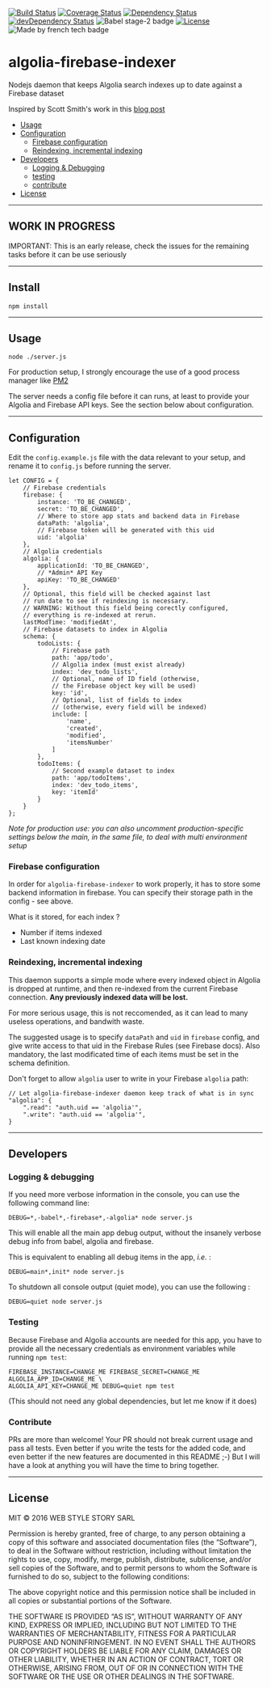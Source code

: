 [![Build Status](https://img.shields.io/travis/webstylestory/algolia-firebase-indexer.svg?style=flat-square)](https://travis-ci.org/webstylestory/algolia-firebase-indexer) [![Coverage Status](https://img.shields.io/coveralls/webstylestory/algolia-firebase-indexer.svg?style=flat-square)](https://coveralls.io/github/webstylestory/algolia-firebase-indexer) [![Dependency Status](https://img.shields.io/david/webstylestory/algolia-firebase-indexer.svg?style=flat-square)](https://david-dm.org/webstylestory/algolia-firebase-indexer) [![devDependency Status](https://img.shields.io/david/dev/webstylestory/algolia-firebase-indexer.svg?style=flat-square)](https://david-dm.org/webstylestory/algolia-firebase-indexer#info=devDependencies) ![Babel stage-2 badge](https://img.shields.io/badge/babel-stage%202-blue.svg?style=flat-square) [![License](http://img.shields.io/:license-mit-blue.svg?style=flat-square)](http://doge.mit-license.org) ![Made by french tech badge](https://img.shields.io/badge/made%20by-french%20%E2%9D%A4%20tech-orange.svg?style=flat-square)


# algolia-firebase-indexer

Nodejs daemon that keeps Algolia search indexes up to date against a Firebase dataset

Inspired by Scott Smith's work in this [blog post](http://scottksmith.com/blog/2014/12/09/algolia-real-time-search-with-firebase/)

  * [Usage](#usage)
  * [Configuration](#configuration)
      * [Firebase configuration](#firebase-configuration)
      * [Reindexing, incremental indexing](#reindexing-incremental-indexing)
  * [Developers](#developers)
      * [Logging & Debugging](#logging-debugging)
      * [testing](#testing)
      * [contribute](#contribute)
  * [License](#license)


---

## WORK IN PROGRESS

IMPORTANT: This is an early release, check the issues for the remaining tasks before it can be use seriously

---

## Install

    npm install

---

## Usage

    node ./server.js

For production setup, I strongly encourage the use of a good process manager 
like [PM2](https://github.com/Unitech/pm2)

The server needs a config file before it can runs, at least to provide your Algolia and Firebase API keys. See the section below about configuration.

---

## Configuration

Edit the `config.example.js` file with the data relevant to your setup, and rename it to `config.js` before running the server.


    let CONFIG = {
        // Firebase credentials
        firebase: {
            instance: 'TO_BE_CHANGED',
            secret: 'TO_BE_CHANGED',
            // Where to store app stats and backend data in Firebase
            dataPath: 'algolia',
            // Firebase token will be generated with this uid
            uid: 'algolia'
        },
        // Algolia credentials
        algolia: {
            applicationId: 'TO_BE_CHANGED',
            // *Admin* API Key
            apiKey: 'TO_BE_CHANGED'
        },
        // Optional, this field will be checked against last
        // run date to see if reindexing is necessary.
        // WARNING: Without this field being corectly configured,
        // everything is re-indexed at rerun.
        lastModTime: 'modifiedAt',
        // Firebase datasets to index in Algolia
        schema: {
            todoLists: {
                // Firebase path
                path: 'app/todo',
                // Algolia index (must exist already)
                index: 'dev_todo_lists',
                // Optional, name of ID field (otherwise,
                // the Firebase object key will be used)
                key: 'id',
                // Optional, list of fields to index
                // (otherwise, every field will be indexed)
                include: [
                    'name',
                    'created',
                    'modified',
                    'itemsNumber'
                ]
            },
            todoItems: {
                // Second example dataset to index
                path: 'app/todoItems',
                index: 'dev_todo_items',
                key: 'itemId'
            }
        }
    };


*Note for production use: you can also uncomment production-specific settings below the main, in the same file, to deal with multi environment setup*

### Firebase configuration

In order for `algolia-firebase-indexer` to work properly, it has to store some backend 
information in firebase. You can specify their storage path in the config - see above.

What is it stored, for each index ? 

  * Number if items indexed
  * Last known indexing date 

### Reindexing, incremental indexing

This daemon supports a simple mode where every indexed object in Algolia is dropped at runtime, and then re-indexed from the current Firebase connection. **Any previously indexed data will be lost.**

For more serious usage, this is not reccomended, as it can lead to many useless operations, and bandwith waste.

The suggested usage is to specify `dataPath` and `uid` in `firebase` config, and give
write access to that uid in the Firebase Rules (see Firebase docs). Also mandatory, the last modificated time of each items must be set in the schema definition.

Don't forget to allow `algolia` user to write in your Firebase `algolia` path:

    // Let algolia-firebase-indexer daemon keep track of what is in sync
    "algolia": {                              
        ".read": "auth.uid == 'algolia'",
        ".write": "auth.uid == 'algolia'",
    }

---

## Developers

### Logging & debugging

If you need more verbose information in the console, you can use the following command line:

    DEBUG=*,-babel*,-firebase*,-algolia* node server.js

This will enable all the main app debug output, without the insanely verbose debug info from babel, algolia and firebase.

This is equivalent to enabling all debug items in the app, *i.e.* :

    DEBUG=main*,init* node server.js

To shutdown all console output (quiet mode), you can use the following :

    DEBUG=quiet node server.js

### Testing

Because Firebase and Algolia accounts are needed for this app, you have to provide
all the necessary credentials as environment variables while running `npm test`:

    FIREBASE_INSTANCE=CHANGE_ME FIREBASE_SECRET=CHANGE_ME ALGOLIA_APP_ID=CHANGE_ME \
    ALGOLIA_API_KEY=CHANGE_ME DEBUG=quiet npm test

(This should not need any global dependencies, but let me know if it does)

### Contribute

PRs are more than welcome! Your PR should not break current usage
and pass all tests. Even better if you write the tests for the added code, and 
even better if the new features are documented in this README ;-) 
But I will have a look at anything you will have the time to bring together.

---

## License

MIT © 2016 WEB STYLE STORY SARL

Permission is hereby granted, free of charge, to any person obtaining a copy of this software and associated documentation files (the “Software”), to deal in the Software without restriction, including without limitation the rights to use, copy, modify, merge, publish, distribute, sublicense, and/or sell copies of the Software, and to permit persons to whom the Software is furnished to do so, subject to the following conditions:

The above copyright notice and this permission notice shall be included in all copies or substantial portions of the Software.

THE SOFTWARE IS PROVIDED “AS IS”, WITHOUT WARRANTY OF ANY KIND, EXPRESS OR IMPLIED, INCLUDING BUT NOT LIMITED TO THE WARRANTIES OF MERCHANTABILITY, FITNESS FOR A PARTICULAR PURPOSE AND NONINFRINGEMENT. IN NO EVENT SHALL THE AUTHORS OR COPYRIGHT HOLDERS BE LIABLE FOR ANY CLAIM, DAMAGES OR OTHER LIABILITY, WHETHER IN AN ACTION OF CONTRACT, TORT OR OTHERWISE, ARISING FROM, OUT OF OR IN CONNECTION WITH THE SOFTWARE OR THE USE OR OTHER DEALINGS IN THE SOFTWARE.
